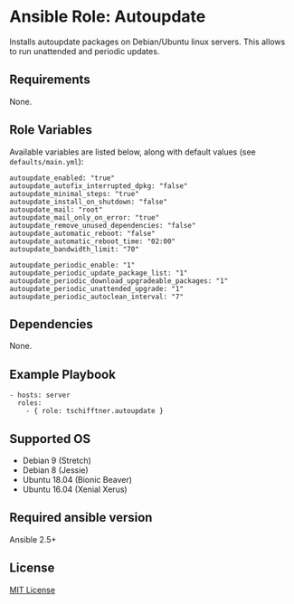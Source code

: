 # Ansible Role: Autoupdate

Installs autoupdate packages on Debian/Ubuntu linux servers. This allows to run unattended and periodic updates.

## Requirements

None.

## Role Variables

Available variables are listed below, along with default values (see `defaults/main.yml`):

```
autoupdate_enabled: "true"
autoupdate_autofix_interrupted_dpkg: "false"
autoupdate_minimal_steps: "true"
autoupdate_install_on_shutdown: "false"
autoupdate_mail: "root"
autoupdate_mail_only_on_error: "true"
autoupdate_remove_unused_dependencies: "false"
autoupdate_automatic_reboot: "false"
autoupdate_automatic_reboot_time: "02:00"
autoupdate_bandwidth_limit: "70"

autoupdate_periodic_enable: "1"
autoupdate_periodic_update_package_list: "1"
autoupdate_periodic_download_upgradeable_packages: "1"
autoupdate_periodic_unattended_upgrade: "1"
autoupdate_periodic_autoclean_interval: "7"
```

## Dependencies

None.

## Example Playbook

```
- hosts: server
  roles:
    - { role: tschifftner.autoupdate }
```
        
## Supported OS

 - Debian 9 (Stretch)
 - Debian 8 (Jessie)
 - Ubuntu 18.04 (Bionic Beaver)
 - Ubuntu 16.04 (Xenial Xerus)
 
## Required ansible version

Ansible 2.5+

## License

[MIT License](http://choosealicense.com/licenses/mit/)